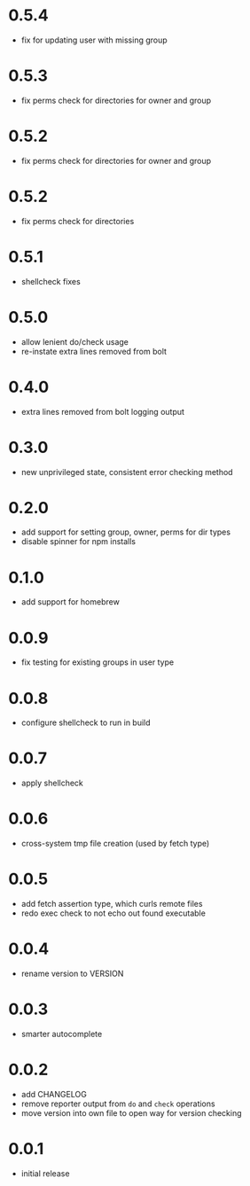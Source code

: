 # 0.5.4

- fix for updating user with missing group

# 0.5.3

- fix perms check for directories for owner and group

# 0.5.2

- fix perms check for directories for owner and group

# 0.5.2

- fix perms check for directories

# 0.5.1

- shellcheck fixes

# 0.5.0

- allow lenient do/check usage
- re-instate extra lines removed from bolt

# 0.4.0

- extra lines removed from bolt logging output

# 0.3.0

- new unprivileged state, consistent error checking method

# 0.2.0
- add support for setting group, owner, perms for dir types
- disable spinner for npm installs

# 0.1.0
- add support for homebrew

# 0.0.9
- fix testing for existing groups in user type

# 0.0.8
- configure shellcheck to run in build

# 0.0.7
- apply shellcheck

# 0.0.6
- cross-system tmp file creation (used by fetch type)

# 0.0.5
- add fetch assertion type, which curls remote files
- redo exec check to not echo out found executable

# 0.0.4
- rename version to VERSION

# 0.0.3
- smarter autocomplete

# 0.0.2
- add CHANGELOG
- remove reporter output from `do` and `check` operations
- move version into own file to open way for version checking

# 0.0.1
- initial release
